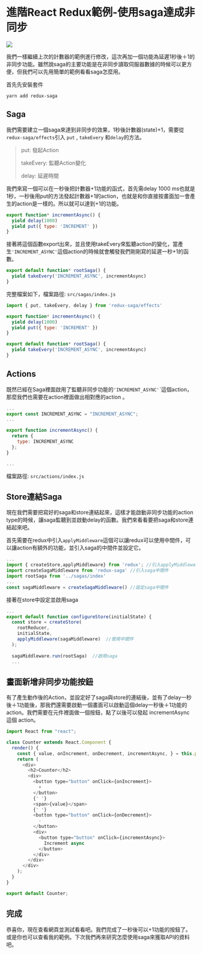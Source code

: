 # 進階React Redux範例-使用saga達成非同步

![](https://i.imgur.com/RkF4dtE.png)

我們一樣繼續上次的計數器的範例進行修改，這次再加一個功能為延遲1秒後＋1的非同步功能。雖然說saga的主要功能是在非同步讀取伺服器數據的時候可以更方便，但我們可以先用簡單的範例看看saga怎麼用。

首先先安裝套件

`yarn add redux-saga`

## Saga

我們需要建立一個saga來達到非同步的效果，1秒後計數器(state)+1，需要從`redux-saga/effects`引入 `put` , `takeEvery` 和`delay`的方法。

> put: 發起Action
>
> takeEvery: 監聽Action變化
>
> delay: 延遲時間

我們來寫一個可以在一秒後把計數器+1功能的函式，首先需delay 1000 ms也就是1秒，一秒後用put的方法發起計數器+1的action，也就是和你直接按畫面加一會產生的action是一樣的。所以就可以達到+1的功能。

```js
export function* incrementAsync() {
  yield delay(1000)
  yield put({ type: 'INCREMENT' })
}
```

接著將這個函數export出來，並且使用takeEvery來監聽action的變化，當產生`'INCREMENT_ASYNC'`這個action的時候就會觸發我們剛剛寫的延遲一秒+1的函數。

```js
export default function* rootSaga() {
  yield takeEvery('INCREMENT_ASYNC', incrementAsync)
}
```

完整檔案如下，檔案路徑: `src/sagas/index.js`

```js
import { put, takeEvery, delay } from 'redux-saga/effects'

export function* incrementAsync() {
  yield delay(1000)
  yield put({ type: 'INCREMENT' })
}

export default function* rootSaga() {
  yield takeEvery('INCREMENT_ASYNC', incrementAsync)
}
```

## Actions

既然已經在Saga裡面啟用了監聽非同步功能的`'INCREMENT_ASYNC'`ˋ這個action，那麼我們也需要在action裡面做出相對應的action 。

```js
...
export const INCREMENT_ASYNC = "INCREMENT_ASYNC";
...

export function incrementAsync() {
  return {
    type: INCREMENT_ASYNC
  };
}

...
```

檔案路徑: ``src/actions/index.js``

## Store連結Saga

現在我們需要把寫好的saga和store連結起來，這樣才能啟動非同步功能的action type的時候，讓saga監聽到並啟動delay的函數。我們來看看要把saga和store連結起來吧。

首先需要在redux中引入`applyMiddleware`這個可以讓redux可以使用中間件，可以讓action有額外的功能，並引入saga的中間件並設定它。

```js
...
import { createStore,applyMiddleware} from 'redux'; //引入applyMiddleware中間件
import createSagaMiddleware from 'redux-saga' //引入saga中間件
import rootSaga from '../sagas/index'
...
const sagaMiddleware = createSagaMiddleware() //設定saga中間件
```

接著在store中設定並啟用saga

```js
...
export default function configureStore(initialState) {
  const store = createStore(
    rootReducer,
    initialState,
    applyMiddleware(sagaMiddleware)  //使用中間件
  );
  
  sagaMiddleware.run(rootSaga)	//啟用saga
  ...
```

## 畫面新增非同步功能按鈕

有了產生動作後的Action，並設定好了saga與store的連結後，並有了delay一秒後＋1功能後，那我們還需要啟動一個畫面可以啟動這個delay一秒後＋1功能的action。我們需要在元件裡面做一個按鈕，點了以後可以發起  incrementAsync 這個 action。

```js
import React from "react";

class Counter extends React.Component {
  render() {
    const { value, onIncrement, onDecrement, incrementAsync, } = this.props;
    return (
      <div>
        <h2>Counter</h2>
        <div>
          <button type="button" onClick={onIncrement}>
            +
          </button>
          {' '}
          <span>{value}</span>
          {' '}
          <button type="button" onClick={onDecrement}>
            -
          </button>
          <div>
            <button type="button" onClick={incrementAsync}>
              Increment async
            </button>   
          </div>
        </div>
      </div>
    );
  }
}

export default Counter;
```

## 完成

恭喜你，現在查看網頁並測試看看吧。我們完成了一秒後可以+1功能的按鈕了。或是你也可以查看我的範例。下次我們再來研究怎麼使用saga來獲取API的資料吧。